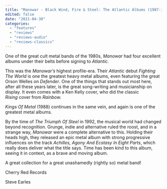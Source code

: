 ```yaml
---
title: "Manowar - Black Wind, Fire & Steel: The Atlantic Albums (1987-1992)"
edited: false
date: "2021-04-30"
categories:
  - "features"
  - "reviews"
  - "reviews-audio"
  - "reviews-classics"
---
```


One of the great cult metal bands of the 1980s, _Manowar_ had four excellent albums under their belts before signing to _Atlantic._

This was the _Manowar’s_ highest profile-era. Their _Atlantic_ debut _Fighting The World_ is one the greatest heavy metal albums, even featuring the great Orson Welles on _Defender_. One of the things that stands out most here, after all these years later, is the great song-writing and musicianship on display. It even comes with a Ken Kelly cover, who did the classic _Rising_ cover from _Rainbow._

_Kings Of Metal_ (1988) continues in the same vein, and again is one of the greatest metal albums.

By the time of _The Triumph Of Steel_ in 1992, the musical world had changed beyond recognition. Grunge, indie and alternative ruled the roost, and in a strange way, _Manowar_ were a complete alternative to this. Holding their heads high, they released an epic metal album with strong progressive influences on the track _Achilles, Agony And Ecstasy In Eight Parts_, which really does deliver what the title says. Time has been kind to this album, seeing it in context, as a brave and moving album.

A great collection for a great unashamedly (rightly so) metal band!

Cherry Red Records

Steve Earles
